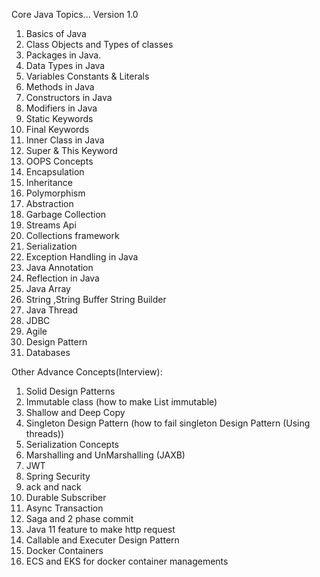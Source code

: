 Core Java Topics... Version 1.0
1. Basics of Java
2. Class Objects and Types of classes
3. Packages in Java.
4. Data Types in Java
5. Variables Constants & Literals
6. Methods in Java
7. Constructors in Java
8. Modifiers in Java
9. Static Keywords
10. Final Keywords
11. Inner Class in Java
12. Super & This Keyword
13. OOPS Concepts
14. Encapsulation
15. Inheritance
16. Polymorphism
17. Abstraction
18. Garbage Collection
19. Streams Api
20. Collections framework
21. Serialization
22. Exception Handling in Java
23. Java Annotation
24. Reflection in Java
25. Java Array
26. String ,String Buffer String Builder
27. Java Thread
28. JDBC
29. Agile
30. Design Pattern
31. Databases

Other Advance Concepts(Interview):
1. Solid Design Patterns
2. Immutable class (how to make List immutable)
3. Shallow and Deep Copy
4. Singleton Design Pattern (how to fail singleton Design Pattern (Using threads))
5. Serialization Concepts
6. Marshalling and UnMarshalling (JAXB)
7. JWT 
8. Spring Security
9. ack and nack
10. Durable Subscriber
11. Async Transaction
12. Saga and 2 phase commit
13. Java 11 feature to make http request
14. Callable and Executer Design Pattern
15. Docker Containers
16. ECS and EKS for docker container managements
